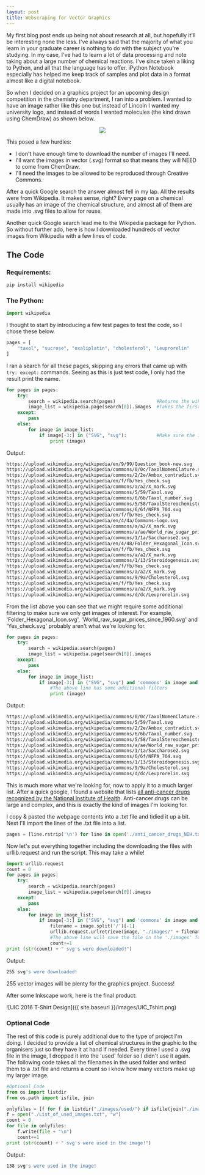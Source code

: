 ```yaml
---
layout: post
title: Webscraping for Vector Graphics
---
```


My first blog post ends up being not about research at all, but hopefully it'll be interesting none the less. I've always said that the majority of what you learn in your graduate career is nothing to do with the subject you're studying. In my case, I've had to learn a lot of data processing and note taking about a large number of chemical reactions. I've since taken a liking to Python, and all that the language has to offer. iPython Notebook especially has helped me keep track of samples and plot data in a format almost like a digital notebook.

So when I decided on a graphics project for an upcoming design competition in the chemistry department, I ran into a problem. I wanted to have an image rather like this one but instead of Lincoln I wanted my university logo, and instead of words I wanted molecules (the kind drawn using ChemDraw) as shown below.
<p align=center>
<img src="{{ site.baseurl }}/images/caffeine_vector.png" />
</p>
This posed a few hurdles:

 - I don't have enough time to download the number of images I'll need.
 - I'll want the images in vector (.svg) format so that means they will NEED to come from ChemDraw.
 - I'll need the images to be allowed to be reproduced through Creative Commons.

After a quick Google search the answer almost fell in my lap. All the results were from Wikipedia. It makes sense, right? Every page on a chemical usually has an image of the chemical structure, and almost all of them are made into .svg files to allow for reuse.

Another quick Google search lead me to the Wikipedia package for Python. So without further ado, here is how I downloaded hundreds of vector images from Wikipedia with a few lines of code.

## The Code

### Requirements:
```bash
pip install wikipedia
```

### The Python:
```python
import wikipedia
```

I thought to start by introducing a few test pages to test the code, so I chose these below.

```python
pages = [
	"taxol", "sucrose", "oxaliplatin", "cholesterol", "Leuprorelin"
]
```

I ran a search for all these pages, skipping any errors that came up with `try: except:` commands. Seeing as this is just test code, I only had the result print the name.

```python
for pages in pages:
    try:
        search = wikipedia.search(pages)               #Returns the wikipedia search as a list of actual wiki pages
        image_list = wikipedia.page(search[0]).images  #Takes the first page found by the line above and finds all the images in that page
    except:
        pass
    else:
        for image in image_list:
            if image[-3:] in ("SVG", "svg"):           #Make sure the images are only .svg format
                print (image)
```

Output:

```bash
https://upload.wikimedia.org/wikipedia/en/9/99/Question_book-new.svg
https://upload.wikimedia.org/wikipedia/commons/0/0c/TaxolNomenClature.svg
https://upload.wikimedia.org/wikipedia/commons/2/2e/Ambox_contradict.svg
https://upload.wikimedia.org/wikipedia/en/f/fb/Yes_check.svg
https://upload.wikimedia.org/wikipedia/commons/a/a2/X_mark.svg
https://upload.wikimedia.org/wikipedia/commons/5/59/Taxol.svg
https://upload.wikimedia.org/wikipedia/commons/6/6b/Taxol_number.svg
https://upload.wikimedia.org/wikipedia/commons/5/58/TaxolStereochemistry.svg
https://upload.wikimedia.org/wikipedia/commons/6/6f/NFPA_704.svg
https://upload.wikimedia.org/wikipedia/en/f/fb/Yes_check.svg
https://upload.wikimedia.org/wikipedia/en/4/4a/Commons-logo.svg
https://upload.wikimedia.org/wikipedia/commons/a/a2/X_mark.svg
https://upload.wikimedia.org/wikipedia/commons/a/ae/World_raw_sugar_prices_since_1960.svg
https://upload.wikimedia.org/wikipedia/commons/1/1a/Saccharose2.svg
https://upload.wikimedia.org/wikipedia/en/4/48/Folder_Hexagonal_Icon.svg
https://upload.wikimedia.org/wikipedia/en/f/fb/Yes_check.svg
https://upload.wikimedia.org/wikipedia/commons/a/a2/X_mark.svg
https://upload.wikimedia.org/wikipedia/commons/1/13/Steroidogenesis.svg
https://upload.wikimedia.org/wikipedia/en/f/fb/Yes_check.svg
https://upload.wikimedia.org/wikipedia/commons/a/a2/X_mark.svg
https://upload.wikimedia.org/wikipedia/commons/9/9a/Cholesterol.svg
https://upload.wikimedia.org/wikipedia/en/f/fb/Yes_check.svg
https://upload.wikimedia.org/wikipedia/commons/a/a2/X_mark.svg
https://upload.wikimedia.org/wikipedia/commons/d/dc/Leuprorelin.svg
```

From the list above you can see that we might require some additional filtering to make sure we only get images of interest. For example, 'Folder_Hexagonal_Icon.svg', 'World_raw_sugar_prices_since_1960.svg' and 'Yes_check.svg' probably aren't what we're looking for.

```python
for pages in pages:
    try:
        search = wikipedia.search(pages)               
        image_list = wikipedia.page(search[0]).images
    except:
        pass
    else:
        for image in image_list:
            if image[-3:] in ("SVG", "svg") and 'commons' in image and '_mark' not in image and 'Flag_' not in image:
                #The above line has some additional filters
                print (image)
```

Output:

```bash
https://upload.wikimedia.org/wikipedia/commons/0/0c/TaxolNomenClature.svg
https://upload.wikimedia.org/wikipedia/commons/5/59/Taxol.svg
https://upload.wikimedia.org/wikipedia/commons/2/2e/Ambox_contradict.svg
https://upload.wikimedia.org/wikipedia/commons/6/6b/Taxol_number.svg
https://upload.wikimedia.org/wikipedia/commons/5/58/TaxolStereochemistry.svg
https://upload.wikimedia.org/wikipedia/commons/a/ae/World_raw_sugar_prices_since_1960.svg
https://upload.wikimedia.org/wikipedia/commons/1/1a/Saccharose2.svg
https://upload.wikimedia.org/wikipedia/commons/6/6f/NFPA_704.svg
https://upload.wikimedia.org/wikipedia/commons/1/13/Steroidogenesis.svg
https://upload.wikimedia.org/wikipedia/commons/9/9a/Cholesterol.svg
https://upload.wikimedia.org/wikipedia/commons/d/dc/Leuprorelin.svg
```

This is much more what we're looking for, now to apply it to a much larger list. After a quick google, I found a website that lists [all anti-cancer drugs recognized by the National Institute of Health](http://www.cancer.gov/about-cancer/treatment/drugs). Anti-cancer drugs can be large and complex, and this is exactly the kind of images I'm looking for.

I copy & pasted the webpage contents into a .txt file and tidied it up a bit. Next I'll import the lines of the .txt file into a list.

```python
pages = [line.rstrip('\n') for line in open('./anti_cancer_drugs_NIH.txt')]
```

Now let's put everything together including the downloading the files with urllib.request and run the script. This may take a while!

```python
import urllib.request
count = 0
for pages in pages:
    try:
        search = wikipedia.search(pages)
        image_list = wikipedia.page(search[0]).images
    except:
        pass
    else:
        for image in image_list:
            if image[-3:] in ("SVG", "svg") and 'commons' in image and '_mark' not in image and 'Flag_' not in image:
                filename = image.split('/')[-1]
                urllib.request.urlretrieve(image, "./images/" + filename)
                #The above line will save the file in the './images' folder in whatever directory you're working in
                count+=1
print (str(count) + " svg's were downloaded!")
```
Output:
```bash
255 svg's were downloaded!
```

255 vector images will be plenty for the graphics project. Success!

After some Inkscape work, here is the final product:

![UIC 2016 T-Shirt Design]({{ site.baseurl }}/images/UIC_Tshirt.png)

### Optional Code

The rest of this code is purely additional due to the type of project I'm doing. I decided to provide a list of chemical structures in the graphic to the organisers just so they have it at hand if needed. Every time I used a .svg file in the image, I dropped it into the 'used' folder so I didn't use it again. The following code takes all the filenames in the used folder and writed them to a .txt file and returns a count so i know how many vectors make up my larger image.

```python
#Optional Code
from os import listdir
from os.path import isfile, join

onlyfiles = [f for f in listdir("./images/used/") if isfile(join("./images/used/", f))]
f = open("./List_of_used_images.txt", "w")
count = 0
for file in onlyfiles:
    f.write(file + "\n")
    count+=1
print (str(count) + " svg's were used in the image!")
```
Output:
```bash
138 svg's were used in the image!
```
